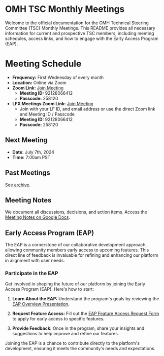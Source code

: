 # OMH TSC Monthly Meetings

Welcome to the official documentation for the OMH Technical Steering Committee (TSC) Monthly Meetings. This README provides all necessary information for current and prospective TSC members, including meeting schedules, access links, and how to engage with the Early Access Program (EAP).

# Meeting Schedule
- **Frequency:** First Wednesday of every month
- **Location:** Online via Zoom
- **Zoom Link:** [Join Meeting](https://zoom.us/j/92128066412)
  - **Meeting ID:** 92128066412
  - **Passcode:** 258120
- **LFX Meetings Zoom Link:** [Join Meeting](https://zoom-lfx.platform.linuxfoundation.org/meeting/92128066412?password=3e726378-94e9-4431-bc3f-15366a61d4a6)
  - Join with your LF ID, and email address or use the direct Zoom link and Meeting ID / Passcode
  - **Meeting ID:** 92128066412
  - **Passcode:** 258120

## Next Meeting
- **Date:** July 7th, 2024
- **Time:** 7:00am PST

## Past Meetings

See [archive](./archive).

## Meeting Notes
We document all discussions, decisions, and action items. Access the [Meeting Notes on Google Docs](https://docs.google.com/document/d/1_2VOtY-8bmPi35coWHx8ifvlCarxT0WYzwP9Kd2PA4M/edit?usp=sharing).

## Early Access Program (EAP)
The EAP is a cornerstone of our collaborative development approach, allowing community members early access to upcoming features. This direct line of feedback is invaluable for refining and enhancing our platform in alignment with user needs.

### Participate in the EAP

Get involved in shaping the future of our platform by joining the Early Access Program (EAP). Here's how to start:

1. **Learn About the EAP:** Understand the program's goals by reviewing the [EAP Overview Presentation](https://docs.google.com/presentation/d/1KsGmMzcWv2zFbnHPClsfE_lg-8_qybn3hmhPkt5zOBM/edit#slide=id.g26b61fc7a9c_0_25).

2. **Request Feature Access:** Fill out the [EAP Feature Access Request Form](https://github.com/openmobilehub/admin/issues/new?assignees=dzuluaga%2C+prestonlau&labels=community+request&projects=&template=eap-community-request.md&title=EAP+Feature+Access+Request%3A+%5BFeature+Name%5D) to apply for early access to specific features.

3. **Provide Feedback:** Once in the program, share your insights and suggestions to help improve and refine our features.

Joining the EAP is a chance to contribute directly to the platform's development, ensuring it meets the community's needs and expectations.
